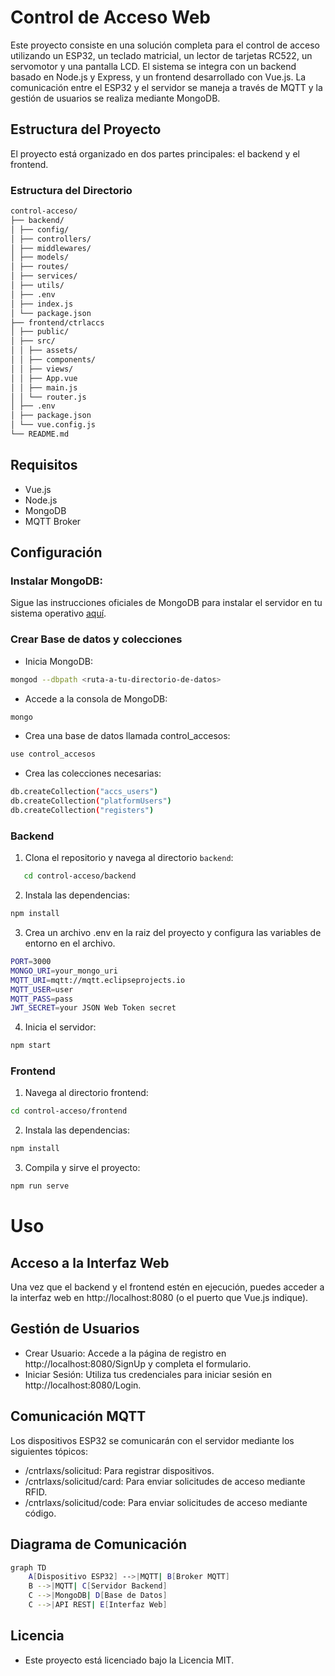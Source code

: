 # Control de Acceso Web

Este proyecto consiste en una solución completa para el control de acceso utilizando un ESP32, un teclado matricial, un lector de tarjetas RC522, un servomotor y una pantalla LCD. El sistema se integra con un backend basado en Node.js y Express, y un frontend desarrollado con Vue.js. La comunicación entre el ESP32 y el servidor se maneja a través de MQTT y la gestión de usuarios se realiza mediante MongoDB.

## Estructura del Proyecto

El proyecto está organizado en dos partes principales: el backend y el frontend.

### Estructura del Directorio
```bash
control-acceso/
├── backend/
│ ├── config/
│ ├── controllers/
│ ├── middlewares/
│ ├── models/
│ ├── routes/
│ ├── services/
│ ├── utils/
│ ├── .env
│ ├── index.js
│ └── package.json
├── frontend/ctrlaccs
│ ├── public/
│ ├── src/
│ │ ├── assets/
│ │ ├── components/
│ │ ├── views/
│ │ ├── App.vue
│ │ ├── main.js
│ │ └── router.js
│ ├── .env
│ ├── package.json
│ └── vue.config.js
└── README.md
```

## Requisitos
- Vue.js
- Node.js
- MongoDB
- MQTT Broker

## Configuración
### Instalar MongoDB:
 Sigue las instrucciones oficiales de MongoDB para instalar el servidor en tu sistema operativo [aquí](https://www.mongodb.com/try/download/community).

### Crear Base de datos y colecciones
- Inicia MongoDB:
```bash
mongod --dbpath <ruta-a-tu-directorio-de-datos>

```
- Accede a la consola de MongoDB:
```bash
mongo
```
- Crea una base de datos llamada control_accesos:

```bash
use control_accesos
```
- Crea las colecciones necesarias:
```bash
db.createCollection("accs_users")
db.createCollection("platformUsers")
db.createCollection("registers")
```
### Backend

1. Clona el repositorio y navega al directorio `backend`:

```bash
   cd control-acceso/backend
```
2. Instala las dependencias:

```bash
npm install
```
3. Crea un archivo .env en la raiz del proyecto y configura las variables de entorno en el archivo.
```bash
PORT=3000
MONGO_URI=your_mongo_uri
MQTT_URI=mqtt://mqtt.eclipseprojects.io
MQTT_USER=user
MQTT_PASS=pass
JWT_SECRET=your JSON Web Token secret
```
4. Inicia el servidor:
```bash
npm start
```
### Frontend

1. Navega al directorio frontend:
```bash
cd control-acceso/frontend
```
2. Instala las dependencias:
```bash
npm install
```
3. Compila y sirve el proyecto:

```bash
npm run serve
```

# Uso
## Acceso a la Interfaz Web
Una vez que el backend y el frontend estén en ejecución, puedes acceder a la interfaz web en http://localhost:8080 (o el puerto que Vue.js indique).
## Gestión de Usuarios
- Crear Usuario: Accede a la página de registro en http://localhost:8080/SignUp y completa el formulario.
- Iniciar Sesión: Utiliza tus credenciales para iniciar sesión en http://localhost:8080/Login.

## Comunicación MQTT
Los dispositivos ESP32 se comunicarán con el servidor mediante los siguientes tópicos:

- /cntrlaxs/solicitud: Para registrar dispositivos.
- /cntrlaxs/solicitud/card: Para enviar solicitudes de acceso mediante RFID.
- /cntrlaxs/solicitud/code: Para enviar solicitudes de acceso mediante código.

## Diagrama de Comunicación

```bash
graph TD
    A[Dispositivo ESP32] -->|MQTT| B[Broker MQTT]
    B -->|MQTT| C[Servidor Backend]
    C -->|MongoDB| D[Base de Datos]
    C -->|API REST| E[Interfaz Web]

```
## Licencia
- Este proyecto está licenciado bajo la Licencia MIT.